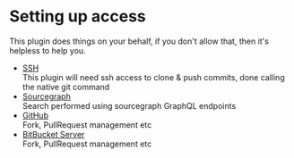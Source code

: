 # Setting up access

This plugin does things on your behalf, if you don't allow that, then it's helpless to help you.

* [SSH](ssh)  
This plugin will need ssh access to clone & push commits, done calling the native git command
* [Sourcegraph](sourcegraph)  
Search performed using sourcegraph GraphQL endpoints
* [GitHub](github)  
Fork, PullRequest management etc
* [BitBucket Server](bitbucket_server)  
Fork, PullRequest management etc
